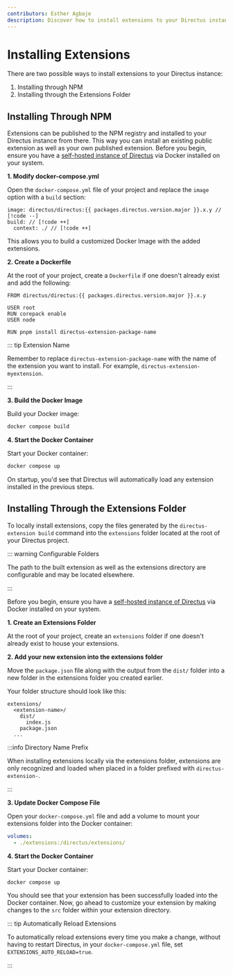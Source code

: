 ```yaml
---
contributors: Esther Agbaje
description: Discover how to install extensions to your Directus instance.
---
```


<script setup lang="ts">
import { data as packages } from '@/data/packages.data.js';
</script>

# Installing Extensions

There are two possible ways to install extensions to your Directus instance:

1. Installing through NPM
2. Installing through the Extensions Folder

## Installing Through NPM

Extensions can be published to the NPM registry and installed to your Directus instance from there. This way you can
install an existing public extension as well as your own published extension. Before you begin, ensure you have a
[self-hosted instance of Directus](/self-hosted/quickstart) via Docker installed on your system.

**1. Modify docker-compose.yml**

Open the `docker-compose.yml` file of your project and replace the `image` option with a `build` section:

```yaml-vue
image: directus/directus:{{ packages.directus.version.major }}.x.y // [!code --]
build: // [!code ++]
  context: ./ // [!code ++]
```

This allows you to build a customized Docker Image with the added extensions.

**2. Create a Dockerfile**

At the root of your project, create a `Dockerfile` if one doesn't already exist and add the following:

```Dockerfile-vue
FROM directus/directus:{{ packages.directus.version.major }}.x.y

USER root
RUN corepack enable
USER node

RUN pnpm install directus-extension-package-name
```

::: tip Extension Name

Remember to replace `directus-extension-package-name` with the name of the extension you want to install. For example,
`directus-extension-myextension`.

:::

**3. Build the Docker Image**

Build your Docker image:

```bash
docker compose build
```

**4. Start the Docker Container**

Start your Docker container:

```bash
docker compose up
```

On startup, you'd see that Directus will automatically load any extension installed in the previous steps.

## Installing Through the Extensions Folder

To locally install extensions, copy the files generated by the `directus-extension build` command into the `extensions`
folder located at the root of your Directus project.

::: warning Configurable Folders

The path to the built extension as well as the extensions directory are configurable and may be located elsewhere.

:::

Before you begin, ensure you have a [self-hosted instance of Directus](/self-hosted/quickstart) via Docker installed on
your system.

**1. Create an Extensions Folder**

At the root of your project, create an `extensions` folder if one doesn't already exist to house your extensions.

**2. Add your new extension into the extensions folder**

Move the `package.json` file along with the output from the `dist/` folder into a new folder in the extensions folder
you created earlier.

Your folder structure should look like this:

```
extensions/
  <extension-name>/
    dist/
      index.js
    package.json
  ...
```

:::info Directory Name Prefix

When installing extensions locally via the extensions folder, extensions are only recognized and loaded when placed in a
folder prefixed with `directus-extension-`.

:::

**3. Update Docker Compose File**

Open your `docker-compose.yml` file and add a volume to mount your extensions folder into the Docker container:

```yaml
volumes:
  - ./extensions:/directus/extensions/
```

**4. Start the Docker Container**

Start your Docker container:

```bash
docker compose up
```

You should see that your extension has been successfully loaded into the Docker container. Now, go ahead to customize
your extension by making changes to the `src` folder within your extension directory.

::: tip Automatically Reload Extensions

To automatically reload extensions every time you make a change, without having to restart Directus, in your
`docker-compose.yml` file, set `EXTENSIONS_AUTO_RELOAD=true`.

:::
